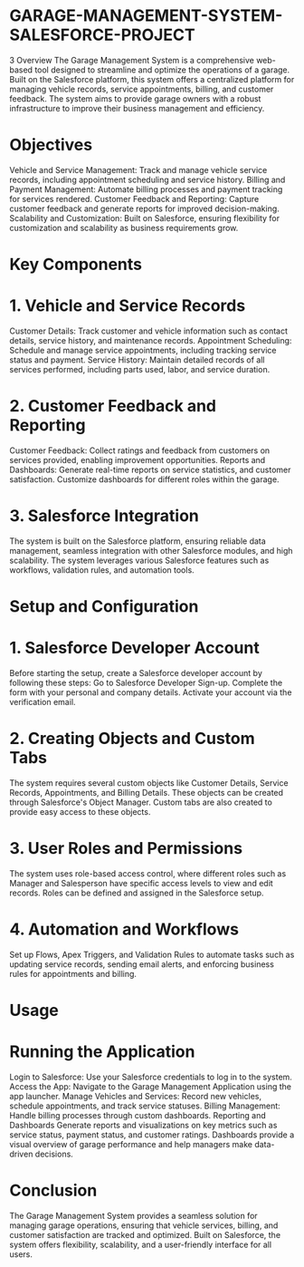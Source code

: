 # GARAGE-MANAGEMENT-SYSTEM-SALESFORCE-PROJECT
3 Overview
The Garage Management System is a comprehensive web-based tool designed to streamline and optimize the operations of a garage. Built on the Salesforce platform, this system offers a centralized platform for managing vehicle records, service appointments, billing, and customer feedback. The system aims to provide garage owners with a robust infrastructure to improve their business management and efficiency.

# Objectives
Vehicle and Service Management: Track and manage vehicle service records, including appointment scheduling and service history.
Billing and Payment Management: Automate billing processes and payment tracking for services rendered.
Customer Feedback and Reporting: Capture customer feedback and generate reports for improved decision-making.
Scalability and Customization: Built on Salesforce, ensuring flexibility for customization and scalability as business requirements grow.

# Key Components
# 1. Vehicle and Service Records
Customer Details: Track customer and vehicle information such as contact details, service history, and maintenance records.
Appointment Scheduling: Schedule and manage service appointments, including tracking service status and payment.
Service History: Maintain detailed records of all services performed, including parts used, labor, and service duration.
# 2. Customer Feedback and Reporting
Customer Feedback: Collect ratings and feedback from customers on services provided, enabling improvement opportunities.
Reports and Dashboards: Generate real-time reports on service statistics, and customer satisfaction. Customize dashboards for different roles within the garage.
# 3. Salesforce Integration
The system is built on the Salesforce platform, ensuring reliable data management, seamless integration with other Salesforce modules, and high scalability. The system leverages various Salesforce features such as workflows, validation rules, and automation tools.

# Setup and Configuration
# 1. Salesforce Developer Account
Before starting the setup, create a Salesforce developer account by following these steps:
Go to Salesforce Developer Sign-up.
Complete the form with your personal and company details.
Activate your account via the verification email.
# 2. Creating Objects and Custom Tabs
The system requires several custom objects like Customer Details, Service Records, Appointments, and Billing Details. These objects can be created through Salesforce's Object Manager. Custom tabs are also created to provide easy access to these objects.
# 3. User Roles and Permissions
The system uses role-based access control, where different roles such as Manager and Salesperson have specific access levels to view and edit records. Roles can be defined and assigned in the Salesforce setup.
# 4. Automation and Workflows
Set up Flows, Apex Triggers, and Validation Rules to automate tasks such as updating service records, sending email alerts, and enforcing business rules for appointments and billing.

# Usage
# Running the Application
Login to Salesforce: Use your Salesforce credentials to log in to the system.
Access the App: Navigate to the Garage Management Application using the app launcher.
Manage Vehicles and Services: Record new vehicles, schedule appointments, and track service statuses.
Billing Management: Handle billing processes through custom dashboards.
Reporting and Dashboards
Generate reports and visualizations on key metrics such as service status, payment status, and customer ratings. Dashboards provide a visual overview of garage performance and help managers make data-driven decisions.

# Conclusion
The Garage Management System provides a seamless solution for managing garage operations, ensuring that vehicle services, billing, and customer satisfaction are tracked and optimized. Built on Salesforce, the system offers flexibility, scalability, and a user-friendly interface for all users.
